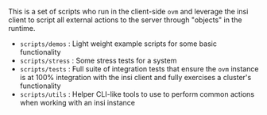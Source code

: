 This is a set of scripts who run in the client-side `ovm` and leverage the insi client to script all external actions to the server
through "objects" in the runtime.

- `scripts/demos`   : Light weight example scripts for some basic functionality
- `scripts/stress`  : Some stress tests for a system
- `scripts/tests`   : Full suite of integration tests that ensure the `ovm` instance is at 100% integration with the insi client and fully exercises a cluster's functionality
- `scripts/utils`   : Helper CLI-like tools to use to perform common actions when working with an insi instance
